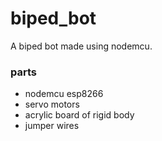 # biped_bot
A biped bot made using nodemcu.

### parts
- nodemcu esp8266
- servo motors
- acrylic board of rigid body
- jumper wires


